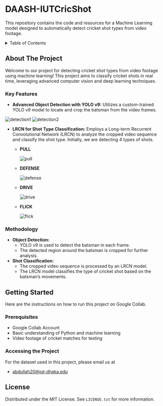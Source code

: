 # DAASH-IUTCricShot
This repository contains the code and resources for a Machine Learning model designed to automatically detect cricket shot types from video footage.


<!-- TABLE OF CONTENTS -->
<details>
  <summary>Table of Contents</summary>
  <ol>
    <li>
      <a href="#about-the-project">About The Project</a>
      <ul>
        <li><a href="#key-features">Key Features</a></li>
      </ul>
      <ul>
        <li><a href="#methodology">Methodology</a></li>
      </ul>
    </li>
    <li>
      <a href="#getting-started">Getting Started</a>
      <ul>
        <li><a href="#prerequisites">Prerequisites</a></li>
        <li><a href="#accessing-the-project">Accessing The Project</a></li>
      </ul>
    </li>
    <li><a href="#license">License</a></li>
  </ol>
</details>



<!-- ABOUT THE PROJECT -->
## About The Project



Welcome to our project for detecting cricket shot types from video footage using machine learning! This project aims to classify cricket shots in real time, leveraging advanced computer vision and deep learning techniques.



### Key Features

* **Advanced Object Detection with YOLO v9:** Utilizes a custom-trained YOLO v9 model to locate and crop the batsman from the video frames.
  
![detection1](https://github.com/A6du11ah/DAASH-IUTCricShot/assets/107485472/2e51a43b-935b-42df-a78f-8c202cc377e2)
![detection2](https://github.com/A6du11ah/DAASH-IUTCricShot/assets/107485472/9fff42d6-d105-4468-8b76-153048fb28e8)

  
* **LRCN for Shot Type Classification:** Employs a Long-term Recurrent Convolutional Network (LRCN) to analyze the cropped video sequence and classify the shot type. Initially, we are detecting 4 types of shots.
    * **PULL**
      
      ![pull](https://github.com/A6du11ah/DAASH-IUTCricShot/assets/107485472/a9494ebb-57a5-4b8e-be7c-22c3fc2e515c)

    * **DEFENSE**
      
      ![defense](https://github.com/A6du11ah/DAASH-IUTCricShot/assets/107485472/df82d055-3599-4bdf-a8f2-b71bc448f80d)

    * **DRIVE**
      
      ![drive](https://github.com/A6du11ah/DAASH-IUTCricShot/assets/107485472/812605e3-07bd-49f0-bd2d-aa98b6289400)

    * **FLICK**
      
      ![flick](https://github.com/A6du11ah/DAASH-IUTCricShot/assets/107485472/b27c0f0c-5b3a-4b15-96f4-a97ac2f86861)



### Methodology

* **Object Detection:**
    * YOLO v9 is used to detect the batsman in each frame.
    * The detected region around the batsman is cropped for further analysis.
* **Shot Classification:**
    * The cropped video sequence is processed by an LRCN model.
    * The LRCN model classifies the type of cricket shot based on the batsman’s movements.
      
<!-- GETTING STARTED -->
## Getting Started

Here are the instructions on how to run this project on Google Collab.

### Prerequisites

* Google Collab Account
* Basic understanding of Python and machine learning
* Video footage of cricket matches for testing

### Accessing the Project

For the dataset used in this project, please email us at 
* abdullah20@iut-dhaka.edu

<!-- LICENSE -->
## License

Distributed under the MIT License. See `LICENSE.txt` for more information.







